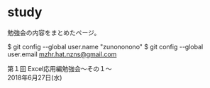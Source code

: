 # study
勉強会の内容をまとめたページ。

$ git config --global user.name "zunononono"
$ git config --global user.email mzhr.hat.nzns@gmail.com

第１回
Excel応用編勉強会～その１～<br>
2018年6月27日(水)

